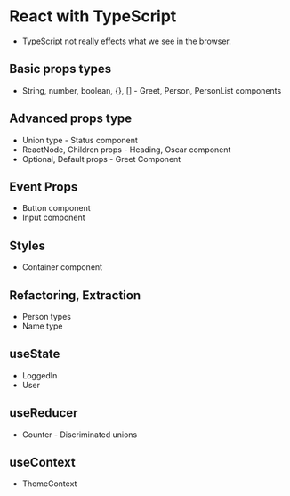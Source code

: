 # React with TypeScript

-   TypeScript not really effects what we see in the browser.

## Basic props types

-   String, number, boolean, {}, [] - Greet, Person, PersonList components

## Advanced props type

-   Union type - Status component
-   ReactNode, Children props - Heading, Oscar component
-   Optional, Default props - Greet Component

## Event Props

-   Button component
-   Input component

## Styles

-   Container component

## Refactoring, Extraction

-   Person types
-   Name type

## useState

-   LoggedIn
-   User

## useReducer

-   Counter - Discriminated unions

## useContext

-   ThemeContext
